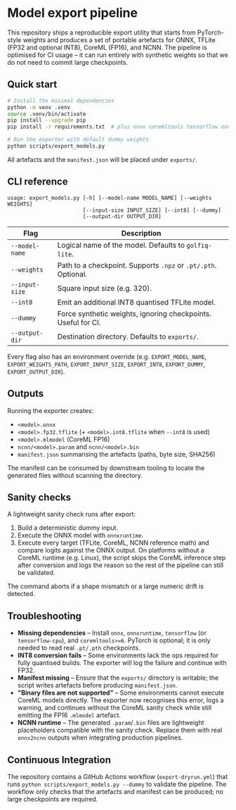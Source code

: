 # Model export pipeline

This repository ships a reproducible export utility that starts from PyTorch-style
weights and produces a set of portable artefacts for ONNX, TFLite (FP32 and optional
INT8), CoreML (FP16), and NCNN.  The pipeline is optimised for CI usage – it can run
entirely with synthetic weights so that we do not need to commit large checkpoints.

## Quick start

```bash
# Install the minimal dependencies
python -m venv .venv
source .venv/bin/activate
pip install --upgrade pip
pip install -r requirements.txt  # plus onnx coremltools tensorflow onnxruntime

# Run the exporter with default dummy weights
python scripts/export_models.py
```

All artefacts and the `manifest.json` will be placed under `exports/`.

## CLI reference

```
usage: export_models.py [-h] [--model-name MODEL_NAME] [--weights WEIGHTS]
                        [--input-size INPUT_SIZE] [--int8] [--dummy]
                        [--output-dir OUTPUT_DIR]
```

| Flag | Description |
| --- | --- |
| `--model-name` | Logical name of the model. Defaults to `golfiq-lite`. |
| `--weights` | Path to a checkpoint. Supports `.npz` or `.pt/.pth`. Optional. |
| `--input-size` | Square input size (e.g. 320). |
| `--int8` | Emit an additional INT8 quantised TFLite model. |
| `--dummy` | Force synthetic weights, ignoring checkpoints. Useful for CI. |
| `--output-dir` | Destination directory. Defaults to `exports/`. |

Every flag also has an environment override (e.g. `EXPORT_MODEL_NAME`,
`EXPORT_WEIGHTS_PATH`, `EXPORT_INPUT_SIZE`, `EXPORT_INT8`, `EXPORT_DUMMY`,
`EXPORT_OUTPUT_DIR`).

## Outputs

Running the exporter creates:

- `<model>.onnx`
- `<model>.fp32.tflite` (+ `<model>.int8.tflite` when `--int8` is used)
- `<model>.mlmodel` (CoreML FP16)
- `ncnn/<model>.param` and `ncnn/<model>.bin`
- `manifest.json` summarising the artefacts (paths, byte size, SHA256)

The manifest can be consumed by downstream tooling to locate the generated files
without scanning the directory.

## Sanity checks

A lightweight sanity check runs after export:

1. Build a deterministic dummy input.
2. Execute the ONNX model with `onnxruntime`.
3. Execute every target (TFLite, CoreML, NCNN reference math) and compare logits
   against the ONNX output.  On platforms without a CoreML runtime (e.g. Linux),
   the script skips the CoreML inference step after conversion and logs the
   reason so the rest of the pipeline can still be validated.

The command aborts if a shape mismatch or a large numeric drift is detected.

## Troubleshooting

- **Missing dependencies** – Install `onnx`, `onnxruntime`, `tensorflow` (or
  `tensorflow-cpu`), and `coremltools>=6`.  PyTorch is optional; it is only needed
  to read real `.pt/.pth` checkpoints.
- **INT8 conversion fails** – Some environments lack the ops required for fully
  quantised builds.  The exporter will log the failure and continue with FP32.
- **Manifest missing** – Ensure that the `exports/` directory is writable; the
  script writes artefacts before producing `manifest.json`.
- **"Binary files are not supported"** – Some environments cannot execute CoreML
  models directly.  The exporter now recognises this error, logs a warning, and
  continues without the CoreML sanity check while still emitting the FP16
  `.mlmodel` artefact.
- **NCNN runtime** – The generated `.param`/`.bin` files are lightweight placeholders
  compatible with the sanity check.  Replace them with real `onnx2ncnn` outputs when
  integrating production pipelines.

## Continuous Integration

The repository contains a GitHub Actions workflow (`export-dryrun.yml`) that runs
`python scripts/export_models.py --dummy` to validate the pipeline.  The workflow
only checks that the artefacts and manifest can be produced; no large checkpoints
are required.
